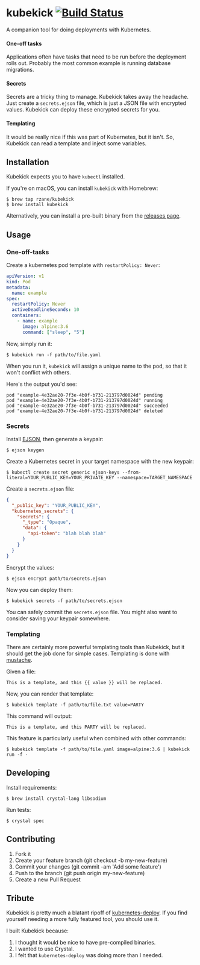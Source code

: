 # kubekick [![Build Status](https://travis-ci.org/rzane/kubekick.svg?branch=master)](https://travis-ci.org/rzane/kubekick)

A companion tool for doing deployments with Kubernetes.

#### One-off tasks

Applications often have tasks that need to be run before the deployment rolls out. Probably the most common example is running database migrations.

#### Secrets

Secrets are a tricky thing to manage. Kubekick takes away the headache. Just create a `secrets.ejson` file, which is just a JSON file with encrypted values. Kubekick can deploy these encrypted secrets for you.

#### Templating

It would be really nice if this was part of Kubernetes, but it isn't. So, Kubekick can read a template and inject some variables.

## Installation

Kubekick expects you to have `kubectl` installed.

If you're on macOS, you can install `kubekick` with Homebrew:

    $ brew tap rzane/kubekick
    $ brew install kubekick

Alternatively, you can install a pre-built binary from the [releases page](https://github.com/rzane/kubekick/releases).

## Usage

### One-off-tasks

Create a kubernetes pod template with `restartPolicy: Never`:

```yaml
apiVersion: v1
kind: Pod
metadata:
  name: example
spec:
  restartPolicy: Never
  activeDeadlineSeconds: 10
  containers:
    - name: example
      image: alpine:3.6
      command: ["sleep", "5"]
```

Now, simply run it:

    $ kubekick run -f path/to/file.yaml

When you run it, `kubekick` will assign a unique name to the pod, so that it won't conflict with others.

Here's the output you'd see:

    pod "example-4e32ae20-7f3e-4b0f-b731-213797d0024d" pending
    pod "example-4e32ae20-7f3e-4b0f-b731-213797d0024d" running
    pod "example-4e32ae20-7f3e-4b0f-b731-213797d0024d" succeeded
    pod "example-4e32ae20-7f3e-4b0f-b731-213797d0024d" deleted

### Secrets

Install [EJSON](https://github.com/Shopify/ejson), then generate a keypair:

    $ ejson keygen

Create a Kubernetes secret in your target namespace with the new keypair:

    $ kubectl create secret generic ejson-keys --from-literal=YOUR_PUBLIC_KEY=YOUR_PRIVATE_KEY --namespace=TARGET_NAMESPACE

Create a `secrets.ejson` file:

```json
{
  "_public_key": "YOUR_PUBLIC_KEY",
  "kubernetes_secrets": {
    "secrets": {
      "_type": "Opaque",
      "data": {
        "api-token": "blah blah blah"
      }
    }
  }
}
```

Encrypt the values:

    $ ejson encrypt path/to/secrets.ejson

Now you can deploy them:

    $ kubekick secrets -f path/to/secrets.ejson

You can safely commit the `secrets.ejson` file. You might also want to consider saving your keypair somewhere.

### Templating

There are certainly more powerful templating tools than Kubekick, but it should get the job done for simple cases. Templating is done with [mustache](https://mustache.github.io/).

Given a file:

    This is a template, and this {{ value }} will be replaced.

Now, you can render that template:

    $ kubekick template -f path/to/file.txt value=PARTY

This command will output:

    This is a template, and this PARTY will be replaced.

This feature is particularly useful when combined with other commands:

    $ kubekick template -f path/to/file.yaml image=alpine:3.6 | kubekick run -f -

## Developing

Install requirements:

    $ brew install crystal-lang libsodium

Run tests:

    $ crystal spec

## Contributing

1.  Fork it
2.  Create your feature branch (git checkout -b my-new-feature)
3.  Commit your changes (git commit -am 'Add some feature')
4.  Push to the branch (git push origin my-new-feature)
5.  Create a new Pull Request

## Tribute

Kubekick is pretty much a blatant ripoff of [kubernetes-deploy](https://github.com/Shopify/kubernetes-deploy). If you find yourself needing a more fully featured tool, you should use it.

I built Kubekick because:

1.  I thought it would be nice to have pre-compiled binaries.
2.  I wanted to use Crystal.
3.  I felt that `kubernetes-deploy` was doing more than I needed.
